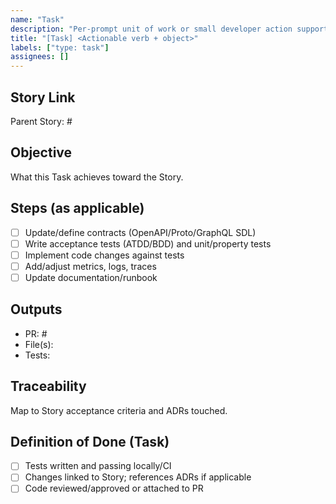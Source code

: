 ```yaml
---
name: "Task"
description: "Per-prompt unit of work or small developer action supporting a Story."
title: "[Task] <Actionable verb + object>"
labels: ["type: task"]
assignees: []
---
```


## Story Link
Parent Story: #<StoryID>

## Objective
What this Task achieves toward the Story.

## Steps (as applicable)
- [ ] Update/define contracts (OpenAPI/Proto/GraphQL SDL)
- [ ] Write acceptance tests (ATDD/BDD) and unit/property tests
- [ ] Implement code changes against tests
- [ ] Add/adjust metrics, logs, traces
- [ ] Update documentation/runbook

## Outputs
- PR: #<PR-ID>
- File(s): <path>
- Tests: <path to test suites>

## Traceability
Map to Story acceptance criteria and ADRs touched.

## Definition of Done (Task)
- [ ] Tests written and passing locally/CI
- [ ] Changes linked to Story; references ADRs if applicable
- [ ] Code reviewed/approved or attached to PR
